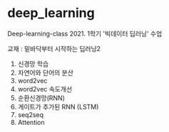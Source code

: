 # deep_learning
Deep-learning-class
2021. 1학기 '빅데이터 딥러닝' 수업 

교재 : 밑바닥부터 시작하는 딥러닝2
1. 신경망 학습
2. 자연어와 단어의 분산
3. word2vec
4. word2vec 속도개선
5. 순환신경망(RNN)
6. 게이트가 추가된 RNN (LSTM)
7. seq2seq
8. Attention


